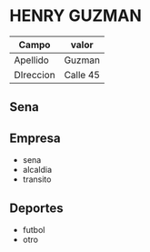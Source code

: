 # HENRY GUZMAN

| Campo | valor |
| --- | --- |
| Apellido | Guzman |
| DIreccion | Calle 45 |

## Sena

## Empresa

- sena
- alcaldia
- transito

## Deportes

- futbol
- otro